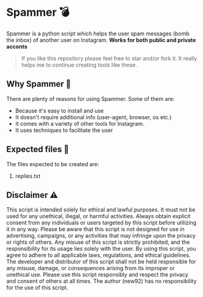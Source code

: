 # Spammer 💣
Spammer is a python script which helps the user spam messages (bomb the inbox) of another user on Instagram. **Works for both public and private acconts**

> If you like this repository please feel free to star and/or fork it. It really helps me to continue creating tools like these.

## Why Spammer 🥷
There are plenty of reasons for using Spammer. Some of them are:
  - Because it's easy to install and use
  - It doesn't require additional info (user-agent, browser, os etc.)
  - It comes with a variety of other tools for Instagram.
  - It uses techniques to facilitate the user

## Expected files 📁
The files expected to be created are:
  1) replies.txt

## Disclaimer ⚠️
This script is intended solely for ethical and lawful purposes. It must not be used for any unethical, illegal, or harmful activities. Always obtain explicit consent from any individuals or users targeted by this script before utilizing it in any way.
Please be aware that this script is not designed for use in advertising, campaigns, or any activities that may infringe upon the privacy or rights of others. Any misuse of this script is strictly prohibited, and the responsibility for its usage lies solely with the user.
By using this script, you agree to adhere to all applicable laws, regulations, and ethical guidelines. The developer and distributor of this script shall not be held responsible for any misuse, damage, or consequences arising from its improper or unethical use.
Please use this script responsibly and respect the privacy and consent of others at all times. The author (new92) has no responsibility for the use of this script.
